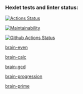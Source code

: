 ### Hexlet tests and linter status:
[![Actions Status](https://github.com/Gamilkar/python-project-lvl1/workflows/hexlet-check/badge.svg)](https://github.com/Gamilkar/python-project-lvl1/actions)

[![Maintainability](https://api.codeclimate.com/v1/badges/f187347f9aa6256ee6ba/maintainability)](https://codeclimate.com/github/Gamilkar/python-project-lvl1/maintainability)

[![Github Actions Status](https://github.com/Gamilkar/python-project-lvl1/actions/workflows/lint.yml/badge.svg)](https://github.com/Gamilkar/python-project-lvl1/actions)

[brain-even](https://asciinema.org/a/tTTqWrRu9t4zKZDodSWtzQmf2)

[brain-calc](https://asciinema.org/a/LqffPh75L1czba3E6yvuLknlk)

[brain-gcd](https://asciinema.org/a/mtJsX1sK15qzVIUMHpgvQ4grY)

[brain-progression](https://asciinema.org/a/6kqNUr6UIs0CAdRDq1C4M7S6y)

[brain-prime](https://asciinema.org/a/Mh68aTG6dJsTwevQk4FI0mctV)